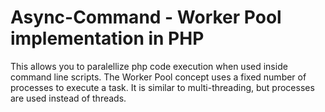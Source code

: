 # Async-Command - Worker Pool implementation in PHP

This allows you to paralellize php code execution when used inside command line scripts.
The Worker Pool concept uses a fixed number of processes to execute a task. It is similar to multi-threading, but processes are used instead of threads.
